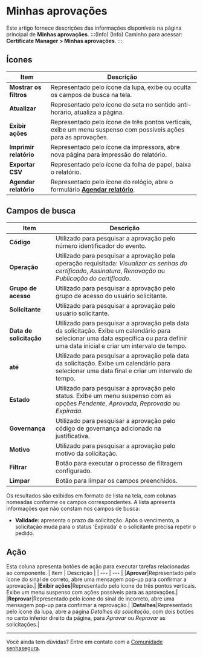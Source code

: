 # Minhas aprovações

Este artigo fornece descrições das informações disponíveis na página principal de **Minhas aprovações**.
:::(Info) (Info)
Caminho para acessar: **Certificate Manager > Minhas aprovações**.
:::

## Ícones
| Item | Descrição |
| --- | --- |
|**Mostrar os filtros**|Representado pelo ícone da lupa, exibe ou oculta os campos de busca na tela.|
|**Atualizar**|Representado pelo ícone de seta no sentido anti-horário, atualiza a página.
|**Exibir ações**|Representado pelo ícone de três pontos verticais, exibe um menu suspenso com possíveis ações para as aprovações.|
|**Imprimir relatório**|Representado pelo ícone da impressora, abre nova página para impressão do relatório.|
|**Exportar CSV**|Representado pelo ícone da folha de papel, baixa o relatório.|
|**Agendar relatório**|Representado pelo ícone do relógio, abre o formulário **[Agendar relatório](/v3-32/docs/pt/general-information-how-to-issue-download-and-schedule-device-reports)**.|

## Campos de busca
| Item | Descrição |
| --- | --- |
|**Código**|Utilizado para pesquisar a aprovação pelo número identificador do evento. |
|**Operação**|Utilizado para pesquisar a aprovação pela operação requisitada: *Visualizar as senhas do certificado*, *Assinatura*, *Renovação* ou *Publicação do certificado*.|
|**Grupo de acesso**|Utilizado para pesquisar a aprovação pelo grupo de acesso do usuário solicitante.|
|**Solicitante**|Utilizado para pesquisar a aprovação pelo usuário solicitante.|
|**Data de solicitação**|Utilizado para pesquisar a aprovação pela data da solicitação. Exibe um calendário para selecionar uma data específica ou para definir uma data inicial e criar um intervalo de tempo.|
|**até**|Utilizado para pesquisar a aprovação pela data da solicitação. Exibe um calendário para selecionar uma data final e criar um intervalo de tempo.|
|**Estado**|Utilizado para pesquisar a aprovação pelo status. Exibe um menu suspenso com as opções *Pendente*, *Aprovada*, *Reprovada* ou *Expirada*.|
|**Governança**|Utilizado para pesquisar a aprovação pelo código de governança adicionado na justificativa.|
|**Motivo**|Utilizado para pesquisar a aprovação pelo motivo da solicitação.|
|**Filtrar**|Botão para executar o processo de filtragem configurado.|
|**Limpar**|Botão para limpar os campos preenchidos.|

Os resultados são exibidos em formato de lista na tela, com colunas nomeadas conforme os campos correspondentes. A lista apresenta informações que não constam nos campos de busca:

* **Validade**: apresenta o prazo da solicitação. Após o vencimento, a solicitação muda para o status ‘Expirada’ e o solicitante precisa repetir o pedido.

## Ação
Esta coluna apresenta botões de ação para executar tarefas relacionadas ao componente.
| Item | Descrição |
| --- | --- |
|**Aprovar**|Representado pelo ícone do sinal de correto, abre uma mensagem pop-up para confirmar a aprovação.|
|**Exibir ações**|Representado pelo ícone de três pontos verticais. Exibe um menu suspenso com ações possíveis para as aprovações.|
|**Reprovar**|Representado pelo ícone do sinal de incorreto, abre uma mensagem pop-up para confirmar a reprovação.|
|**Detalhes**|Representado pelo ícone da lupa, abre a página *Detalhes da solicitação*, com dois botões no canto inferior direito da página, para *Aprovar* ou *Reprovar* as solicitações.|
***
Você ainda tem dúvidas? Entre em contato com a [Comunidade senhasegura](https://community.senhasegura.io/).
